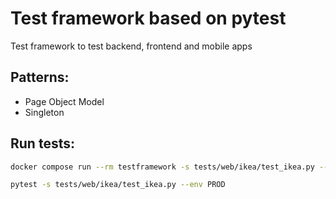 # Test framework based on pytest
Test framework to test backend, frontend and mobile apps

## Patterns:    
- Page Object Model
- Singleton

## Run tests:
```bash
docker compose run --rm testframework -s tests/web/ikea/test_ikea.py --env PROD

pytest -s tests/web/ikea/test_ikea.py --env PROD
```